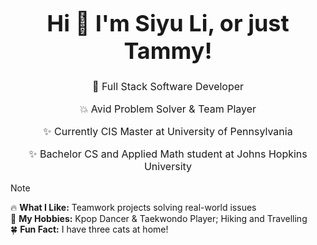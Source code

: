 <div align="center">
  <h1 style="font-size: 36px; font-weight: bold;">Hi 👋 I'm Siyu Li, or just Tammy!</h1>
</div>

<div align="center">
  <p style="font-size: 16px;">🌟 Full Stack Software Developer </p>
  <p style="font-size: 16px;">💥 Avid Problem Solver & Team Player </p>
  <p style="font-size: 16px;">✨ Currently CIS Master at University of Pennsylvania </p>
  <p style="font-size: 16px;">✨ Bachelor CS and Applied Math student at Johns Hopkins University </p>
</div>

> [!NOTE]
> 🔥  **What I Like:**  Teamwork projects solving real-world issues <br>
> 🌼  **My Hobbies:**  Kpop Dancer & Taekwondo Player; Hiking and Travelling <br>
> 🍀  **Fun Fact:**  I have three cats at home! <br>
